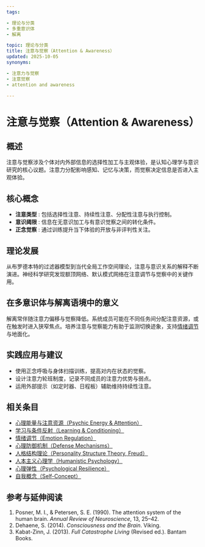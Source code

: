 ```yaml
---
tags:

- 理论与分类
- 多重意识体
- 解离

topic: 理论与分类
title: 注意与觉察（Attention & Awareness）
updated: 2025-10-05
synonyms:

- 注意力与觉察
- 注意觉察
- attention and awareness

---
```


# 注意与觉察（Attention & Awareness）

## 概述

注意与觉察涉及个体对内外部信息的选择性加工与主观体验，是认知心理学与意识研究的核心议题。注意力分配影响感知、记忆与决策，而觉察决定信息是否进入主观体验。

## 核心概念

- **注意类型** : 包括选择性注意、持续性注意、分配性注意与执行控制。
- **意识阈限** : 信息在无意识加工与有意识觉察之间的转化条件。
- **正念觉察** : 通过训练提升当下体验的开放与非评判性关注。

## 理论发展

从布罗德本特的过滤器模型到当代全局工作空间理论，注意与意识关系的解释不断演进。神经科学研究发现额顶网络、默认模式网络在注意调节与觉察中的关键作用。

## 在多意识体与解离语境中的意义

解离常伴随注意力偏移与觉察降低。系统成员可能在不同任务间分配注意资源，或在触发时进入狭窄焦点。培养注意与觉察能力有助于监测切换迹象，支持[情绪调节](Emotion-Regulation.md)与地面化。

## 实践应用与建议

- 使用正念呼吸与身体扫描训练，提高对内在状态的觉察。
- 设计注意力轮班制度，记录不同成员的注意力优势与弱点。
- 运用外部提示（如定时器、日程板）辅助维持持续性注意。

## 相关条目

- [心理能量与注意资源（Psychic Energy & Attention）](Psychic-Energy-Attention.md)
- [学习与条件反射（Learning & Conditioning）](Learning-Conditioning.md)
- [情绪调节（Emotion Regulation）](Emotion-Regulation.md)
- [心理防御机制（Defense Mechanisms）](Defense-Mechanisms.md)
- [人格结构理论（Personality Structure Theory, Freud）](Personality-Structure-Theory.md)
- [人本主义心理学（Humanistic Psychology）](Humanistic-Psychology.md)
- [心理弹性（Psychological Resilience）](Psychological-Resilience.md)
- [自我概念（Self-Concept）](Self-Concept.md)

## 参考与延伸阅读

1. Posner, M. I., & Petersen, S. E. (1990). The attention system of the human brain. *Annual Review of Neuroscience*, 13, 25–42.
2. Dehaene, S. (2014). *Consciousness and the Brain*. Viking.
3. Kabat-Zinn, J. (2013). *Full Catastrophe Living* (Revised ed.). Bantam Books.
